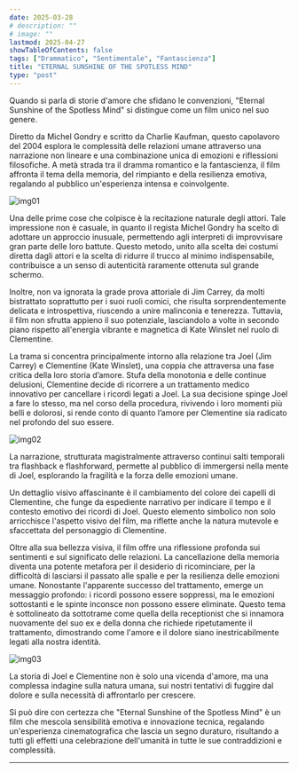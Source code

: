 ```yaml
---
date: 2025-03-28
# description: ""
# image: ""
lastmod: 2025-04-27
showTableOfContents: false
tags: ["Drammatico", "Sentimentale", "Fantascienza"]
title: "ETERNAL SUNSHINE OF THE SPOTLESS MIND"
type: "post"
---
```


Quando si parla di storie d'amore che sfidano le convenzioni, "Eternal Sunshine of the Spotless Mind" si distingue come un film unico nel suo genere.

Diretto da Michel Gondry e scritto da Charlie Kaufman, questo capolavoro del 2004 esplora le complessità delle relazioni umane attraverso una narrazione non lineare e una combinazione unica di emozioni e riflessioni filosofiche. A metà strada tra il dramma romantico e la fantascienza, il film affronta il tema della memoria, del rimpianto e
della resilienza emotiva, regalando al pubblico un'esperienza intensa e coinvolgente.

![img01](/reviews/rev03/img01.jpg)

Una delle prime cose che colpisce è la recitazione naturale degli attori. Tale impressione non è casuale, in quanto il regista Michel Gondry ha scelto di adottare un approccio inusuale, permettendo agli interpreti di improvvisare gran parte delle loro battute. Questo metodo, unito alla scelta dei costumi diretta dagli attori e la scelta di ridurre il trucco al minimo indispensabile, contribuisce a un senso di autenticità raramente ottenuta sul grande schermo.

Inoltre, non va ignorata la grade prova attoriale di Jim Carrey, da molti bistrattato soprattutto per i suoi ruoli comici, che risulta sorprendentemente delicata e introspettiva, riuscendo a unire malinconia e tenerezza. Tuttavia, il film non sfrutta appieno il suo potenziale, lasciandolo a volte in secondo piano rispetto all'energia vibrante e magnetica di Kate Winslet nel ruolo di Clementine.

La trama si concentra principalmente intorno alla relazione tra Joel (Jim Carrey) e Clementine (Kate Winslet), una coppia che attraversa una fase critica della loro storia d’amore. Stufa della monotonia e delle continue delusioni, Clementine decide di ricorrere a un trattamento medico innovativo per cancellare i ricordi legati a Joel. La sua decisione spinge Joel a fare lo stesso, ma nel corso della procedura, rivivendo i loro momenti più belli e dolorosi, si rende conto di quanto l’amore per Clementine sia radicato nel profondo del suo essere.

![img02](/reviews/rev03/img02.jpg)

La narrazione, strutturata magistralmente attraverso continui salti temporali tra flashback e flashforward, permette al pubblico di immergersi nella mente di Joel, esplorando la fragilità e la forza delle emozioni umane.

Un dettaglio visivo affascinante è il cambiamento del colore dei capelli di Clementine, che funge da espediente narrativo per indicare il tempo e il contesto emotivo dei ricordi di Joel. Questo elemento simbolico non solo arricchisce l'aspetto visivo del film, ma riflette anche la natura mutevole e sfaccettata del personaggio di Clementine.

Oltre alla sua bellezza visiva, il film offre una riflessione profonda sui sentimenti e sul significato delle relazioni. La cancellazione della memoria diventa una potente metafora per il desiderio di ricominciare, per la difficoltà di lasciarsi il passato alle spalle e per la resilienza delle emozioni umane. Nonostante l'apparente successo del trattamento, emerge un messaggio profondo: i ricordi possono essere soppressi, ma le emozioni sottostanti e le spinte inconsce non possono essere eliminate. Questo tema è sottolineato da sottotrame come quella della receptionist che si innamora nuovamente del suo ex e della donna che richiede ripetutamente il trattamento, dimostrando come l'amore e il dolore siano inestricabilmente legati alla nostra identità.

![img03](/reviews/rev03/img03.jpg)

La storia di Joel e Clementine non è solo una vicenda d'amore, ma una complessa indagine sulla natura umana, sui nostri tentativi di fuggire dal dolore e sulla necessità di affrontarlo per crescere.

Si può dire con certezza che "Eternal Sunshine of the Spotless Mind" è un film che mescola sensibilità emotiva e innovazione tecnica, regalando un'esperienza cinematografica che lascia un segno duraturo, risultando a tutti gli effetti una celebrazione dell'umanità in tutte le sue contraddizioni e complessità.

---
